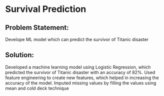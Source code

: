 Survival Prediction
===================

Problem Statement:
---------------------
Develope ML model which can predict the survivor of Titanic disaster

Solution:
-------------
Developed a machine learning model using Logistic Regression, which predicted the survivor of Titanic disaster with an accuracy of 82%.
Used feature engineering to create new features, which helped in increasing the accuracy of the model.
Imputed missing values by filling the values using mean and cold deck technique